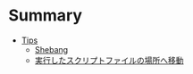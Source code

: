 # Summary

- [Tips](SUMMARY.md)
  - [Shebang](01.Shebang.md)
  - [実行したスクリプトファイルの場所へ移動](02.実行したスクリプトファイルの場所へ移動.md)
